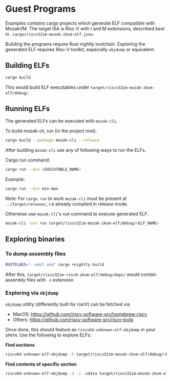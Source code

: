 # Guest Programs

Examples contains cargo projects which generate ELF compatible with MozakVM. The target ISA is Risc-V with I and M extensions, described best in `.cargo/riscv32im-mozak-zkvm-elf.json`.

Building the programs require Rust nightly toolchain. Exploring the generated ELF requires Risc-V toolkit, especially `objdump` or equivalent.

## Building ELFs

```bash
cargo build
```
This would build ELF executables under `target/riscv32im-mozak-zkvm-elf/debug/`.

## Running ELFs

The generated ELFs can be executed with `mozak-cli`.

To build mozak-cli, run (in the project root).
```bash
cargo build --package mozak-cli --release
```

After building `mozak-cli` use any of following ways to run the ELFs.

Cargo run command:

```bash
cargo run --bin <EXECUTABLE_NAME>
```

Example:

```bash
cargo run --bin min-max
```

Note: For `cargo run` to work `mozak-cli` must be present at `../target/release/`, i.e already compiled in release mode.

Otherwise use `mozak-cli`'s run command to execute generated ELF.
```bash
mozak-cli -vvv run target/riscv32im-mozak-zkvm-elf/debug/<ELF_NAME>

```

## Exploring binaries
### To dump assembly files
```bash
RUSTFLAGS="--emit asm" cargo +nightly build
```
After this, `target/riscv32im-risc0-zkvm-elf/debug/deps/` would contain assembly files with `.s` extension 

### Exploring via `objdump`
`objdump` utility (differently built for riscV) can be fetched via 
- MacOS: https://github.com/riscv-software-src/homebrew-riscv 
- Others: https://github.com/riscv-software-src/riscv-tools

Once done, this should feature as `riscv64-unknown-elf-objdump` in your `$PATH`. Use the following to explore ELFs:

**Find sections**
```bash
riscv64-unknown-elf-objdump -h target/riscv32im-mozak-zkvm-elf/debug/<ELF_NAME>
```
**Find contents of specific section**
```bash
riscv64-unknown-elf-objdump -d -j .sdata target/riscv32im-mozak-zkvm-elf/debug/<ELF_NAME>
```

